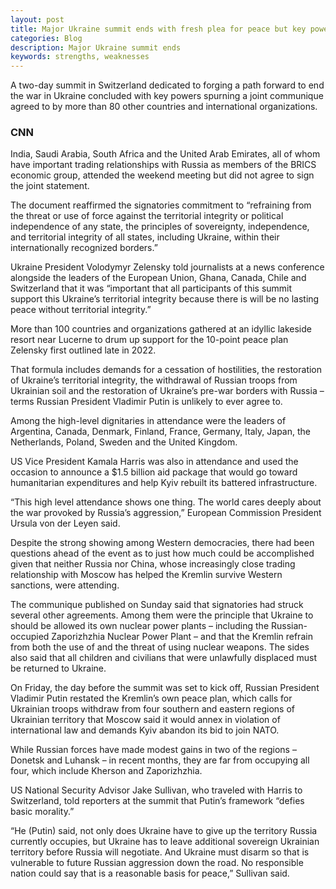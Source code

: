 ```yaml
---
layout: post
title: Major Ukraine summit ends with fresh plea for peace but key powers spurn final agreement
categories: Blog
description: Major Ukraine summit ends
keywords: strengths, weaknesses
---
```


A two-day summit in Switzerland dedicated to forging a path forward to end the war in Ukraine concluded with key powers spurning a joint communique agreed to by more than 80 other countries and international organizations.

### CNN

India, Saudi Arabia, South Africa and the United Arab Emirates, all of whom have important trading relationships with Russia as members of the BRICS economic group, attended the weekend meeting but did not agree to sign the joint statement.

The document reaffirmed the signatories commitment to “refraining from the threat or use of force against the territorial integrity or political independence of any state, the principles of sovereignty, independence, and territorial integrity of all states, including Ukraine, within their internationally recognized borders.”

Ukraine President Volodymyr Zelensky told journalists at a news conference alongside the leaders of the European Union, Ghana, Canada, Chile and Switzerland that it was “important that all participants of this summit support this Ukraine’s territorial integrity because there is will be no lasting peace without territorial integrity.”


More than 100 countries and organizations gathered at an idyllic lakeside resort near Lucerne to drum up support for the 10-point peace plan Zelensky first outlined late in 2022.

That formula includes demands for a cessation of hostilities, the restoration of Ukraine’s territorial integrity, the withdrawal of Russian troops from Ukrainian soil and the restoration of Ukraine’s pre-war borders with Russia – terms Russian President Vladimir Putin is unlikely to ever agree to.

Among the high-level dignitaries in attendance were the leaders of Argentina, Canada, Denmark, Finland, France, Germany, Italy, Japan, the Netherlands, Poland, Sweden and the United Kingdom.

US Vice President Kamala Harris was also in attendance and used the occasion to announce a $1.5 billion aid package that would go toward humanitarian expenditures and help Kyiv rebuilt its battered infrastructure.

“This high level attendance shows one thing. The world cares deeply about the war provoked by Russia’s aggression,” European Commission President Ursula von der Leyen said.

Despite the strong showing among Western democracies, there had been questions ahead of the event as to just how much could be accomplished given that neither Russia nor China, whose increasingly close trading relationship with Moscow has helped the Kremlin survive Western sanctions, were attending.

The communique published on Sunday said that signatories had struck several other agreements. Among them were the principle that Ukraine to should be allowed its own nuclear power plants – including the Russian-occupied Zaporizhzhia Nuclear Power Plant – and that the Kremlin refrain from both the use of and the threat of using nuclear weapons. The sides also said that all children and civilians that were unlawfully displaced must be returned to Ukraine.

On Friday, the day before the summit was set to kick off, Russian President Vladimir Putin restated the Kremlin’s own peace plan, which calls for Ukrainian troops withdraw from four southern and eastern regions of Ukrainian territory that Moscow said it would annex in violation of international law and demands Kyiv abandon its bid to join NATO.

While Russian forces have made modest gains in two of the regions – Donetsk and Luhansk – in recent months, they are far from occupying all four, which include Kherson and Zaporizhzhia.

US National Security Advisor Jake Sullivan, who traveled with Harris to Switzerland, told reporters at the summit that Putin’s framework “defies basic morality.”

“He (Putin) said, not only does Ukraine have to give up the territory Russia currently occupies, but Ukraine has to leave additional sovereign Ukrainian territory before Russia will negotiate. And Ukraine must disarm so that is vulnerable to future Russian aggression down the road. No responsible nation could say that is a reasonable basis for peace,” Sullivan said.
